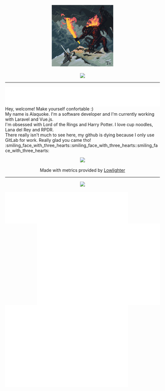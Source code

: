 <div align="center">
    <img width="200" src='balrog.gif'/>
</div>
<br>
<div>
    <div align="center">
            <img align='center' src='https://user-images.githubusercontent.com/88796071/225752409-1d2e13c8-3119-4e57-b8b9-73efe5b09928.gif'/>
    </div>
    <hr>
        <img align="right" src='metrics.plugin.fortune.svg'/>
</div>

<div align='left'><p>Hey, welcome! Make yourself confortable :)<br/> My name is Alaquoke. I'm a software developer and I'm currently working with Laravel and Vue.js.<br> I'm obsessed with Lord of the Rings and Harry Potter. I love cup noodles, Lana del Rey and RPDR.<br/>There really isn't much to see here, my github is dying because I only use GitLab for work. Really glad you came tho! :smiling_face_with_three_hearts::smiling_face_with_three_hearts::smiling_face_with_three_hearts: </p>
    <div align="center">
    <img src="https://badges.pufler.dev/visits/quokequack/quokequack"/> <p>Made with metrics provided by <a href="https://github.com/lowlighter/metrics">Lowlighter </a></p>
        <hr>
</div>
    <p align="center">
  <a href="https://skillicons.dev">
    <img src="https://skillicons.dev/icons?i=laravel,php,javascript,vue,vuetify,mysql,bootstrap,git,gitlab,notion" />
  </a>
</p>
     <img align='left' width="400" src='languages.svg'/>
</div>
<div>
    <img align='right'  width="400" src='metrics.plugin.anilist.svg'/>
    <img align='left' width="400" src='isocalendar.svg'/>
</div>
<div>
    <img align='left' width="400" src='metrics.plugin.activity.svg'/>
</div>





